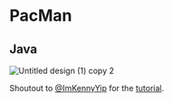 # **PacMan**
## Java 

![Untitled design (1) copy 2](https://github.com/user-attachments/assets/967b3607-87a8-49e2-bd47-d747c93b1452)

Shoutout to [@ImKennyYip](https://github.com/ImKennyYip) for the [tutorial](https://www.youtube.com/watch?v=lB_J-VNMVpE).


